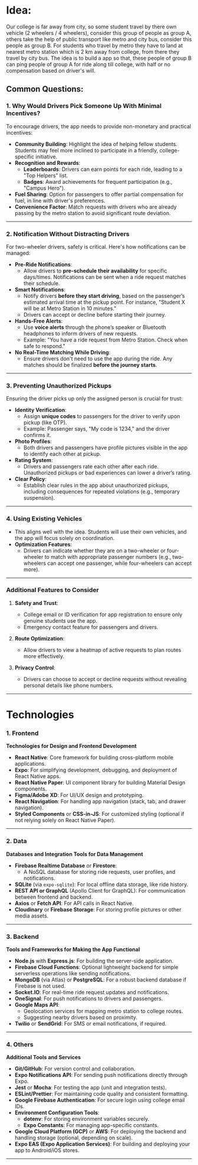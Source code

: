 # Idea:
Our college is far away from city, so some student travel by there own vehicle (2 wheelers / 4 wheelers), consider this group of people as group A, others take the help of public transport like metro and city bus, consider this people as group B.
For students who travel by metro they have to land at nearest metro station which is 2 km away from college, from there they travel by city bus. The idea is to build a app so that, these people of group B can ping people of group A for ride along till college, with half or no compensation based on driver's will.

## Common Questions:

### 1. **Why Would Drivers Pick Someone Up With Minimal Incentives?**

To encourage drivers, the app needs to provide non-monetary and practical incentives:

- **Community Building**: Highlight the idea of helping fellow students. Students may feel more inclined to participate in a friendly, college-specific initiative.
- **Recognition and Rewards**:
    - **Leaderboards**: Drivers can earn points for each ride, leading to a "Top Helpers" list.
    - **Badges**: Award achievements for frequent participation (e.g., "Campus Hero").
- **Fuel Sharing**: Option for passengers to offer partial compensation for fuel, in line with driver's preferences.
- **Convenience Factor**: Match requests with drivers who are already passing by the metro station to avoid significant route deviation.

---

### 2. **Notification Without Distracting Drivers**

For two-wheeler drivers, safety is critical. Here's how notifications can be managed:

- **Pre-Ride Notifications**:
    - Allow drivers to **pre-schedule their availability** for specific days/times. Notifications can be sent when a ride request matches their schedule.
- **Smart Notifications**:
    - Notify drivers **before they start driving**, based on the passenger’s estimated arrival time at the pickup point. For instance, "Student X will be at Metro Station in 10 minutes."
    - Drivers can accept or decline before starting their journey.
- **Hands-Free Alerts**:
    - Use **voice alerts** through the phone’s speaker or Bluetooth headphones to inform drivers of new requests.
    - Example: "You have a ride request from Metro Station. Check when safe to respond."
- **No Real-Time Matching While Driving**:
    - Ensure drivers don't need to use the app during the ride. Any matches should be finalized **before the journey starts**.

---

### 3. **Preventing Unauthorized Pickups**

Ensuring the driver picks up only the assigned person is crucial for trust:

- **Identity Verification**:
    - Assign **unique codes** to passengers for the driver to verify upon pickup (like OTP).
    - Example: Passenger says, "My code is 1234," and the driver confirms it.
- **Photo Profiles**:
    - Both drivers and passengers have profile pictures visible in the app to identify each other at pickup.
- **Rating System**:
    - Drivers and passengers rate each other after each ride. Unauthorized pickups or bad experiences can lower a driver’s rating.
- **Clear Policy**:
    - Establish clear rules in the app about unauthorized pickups, including consequences for repeated violations (e.g., temporary suspension).

---

### 4. **Using Existing Vehicles**

- This aligns well with the idea. Students will use their own vehicles, and the app will focus solely on coordination.
- **Optimization Features**:
    - Drivers can indicate whether they are on a two-wheeler or four-wheeler to match with appropriate passenger numbers (e.g., two-wheelers can accept one passenger, while four-wheelers can accept more).

---

### Additional Features to Consider

1. **Safety and Trust**:
    
    - College email or ID verification for app registration to ensure only genuine students use the app.
    - Emergency contact feature for passengers and drivers.
2. **Route Optimization**:
    
    - Allow drivers to view a heatmap of active requests to plan routes more effectively.
3. **Privacy Control**:
    
    - Drivers can choose to accept or decline requests without revealing personal details like phone numbers.

---
# Technologies

### **1. Frontend**

**Technologies for Design and Frontend Development**

- **React Native**: Core framework for building cross-platform mobile applications.
- **Expo**: For simplifying development, debugging, and deployment of React Native apps.
- **React Native Paper**: UI component library for building Material Design components.
- **Figma/Adobe XD**: For UI/UX design and prototyping.
- **React Navigation**: For handling app navigation (stack, tab, and drawer navigation).
- **Styled Components** or **CSS-in-JS**: For customized styling (optional if not relying solely on React Native Paper).

---

### **2. Data**

**Databases and Integration Tools for Data Management**

- **Firebase Realtime Database** or **Firestore**:
    - A NoSQL database for storing ride requests, user profiles, and notifications.
- **SQLite** (via `expo-sqlite`): For local offline data storage, like ride history.
- **REST API or GraphQL** (Apollo Client for GraphQL): For communication between frontend and backend.
- **Axios** or **Fetch API**: For API calls in React Native.
- **Cloudinary** or **Firebase Storage**: For storing profile pictures or other media assets.

---

### **3. Backend**

**Tools and Frameworks for Making the App Functional**

- **Node.js** with **Express.js**: For building the server-side application.
- **Firebase Cloud Functions**: Optional lightweight backend for simple serverless operations like sending notifications.
- **MongoDB** (via Atlas) or **PostgreSQL**: For a robust backend database if Firebase is not used.
- **Socket.IO**: For real-time ride request updates and notifications.
- **OneSignal**: For push notifications to drivers and passengers.
- **Google Maps API**:
    - Geolocation services for mapping metro station to college routes.
    - Suggesting nearby drivers based on proximity.
- **Twilio** or **SendGrid**: For SMS or email notifications, if required.

---

### **4. Others**

**Additional Tools and Services**

- **Git/GitHub**: For version control and collaboration.
- **Expo Notifications API**: For sending push notifications directly through Expo.
- **Jest** or **Mocha**: For testing the app (unit and integration tests).
- **ESLint/Prettier**: For maintaining code quality and consistent formatting.
- **Google Firebase Authentication**: For secure login using college email IDs.
- **Environment Configuration Tools**:
    - **dotenv**: For storing environment variables securely.
    - **Expo Constants**: For managing app-specific constants.
- **Google Cloud Platform (GCP)** or **AWS**: For deploying the backend and handling storage (optional, depending on scale).
- **Expo EAS (Expo Application Services)**: For building and deploying your app to Android/iOS stores.

---

